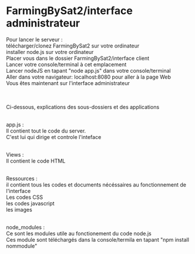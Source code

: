 # FarmingBySat2/interface administrateur

Pour lancer le serveur : <br/>
télécharger/clonez FarmingBySat2 sur votre ordinateur<br/>
installer node.js sur votre ordinateur<br/>
Placer vous dans le dossier FarmingBySat2/interface client<br/>
Lancer votre console/terminal à cet emplacement<br/>
Lancer nodeJS en tapant "node app.js" dans votre console/terminal<br/>
Aller dans votre navigateur: localhost:8080 pour aller à la page Web<br/>
Vous êtes maintenant sur l'interface administrateur<br/><br/><br/>


Ci-dessous, explications des sous-dossiers et des applications<br/><br/>

app.js : <br/> 
Il contient tout le code du server.<br/>
C'est lui qui dirige et controle l'inteface<br/><br/>


Views : <br/>
Il contient le code HTML<br/><br/>

Ressources : <br/>
il contient tous les codes et documents nécéssaires au fonctionnement de l'interface<br/>
Les codes CSS<br/>
les codes javascript<br/>
les images<br/><br/>

node_modules : <br/>
Ce sont les modules utile au fonctionement du code node.js<br/>
Ces module sont téléchargés dans la console/termila en tapant "npm install nommodule"<br/><br/>

